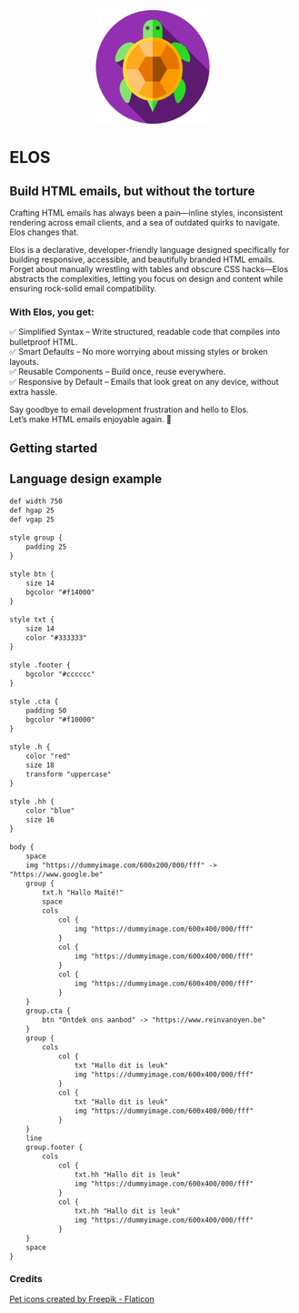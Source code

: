 <p align="center">
  <a href="https://github.com/elos-lang/elos">
    <img width="200" src="https://raw.githubusercontent.com/elos-lang/elos/main/icon.png">
  </a>
</p>

# ELOS
## Build HTML emails, but without the torture

Crafting HTML emails has always been a pain—inline styles, inconsistent 
rendering across email clients, and a sea of outdated quirks to navigate. 
Elos changes that.

Elos is a declarative, developer-friendly language designed specifically for 
building responsive, accessible, and beautifully branded HTML emails. Forget about 
manually wrestling with tables and obscure CSS hacks—Elos abstracts the complexities, 
letting you focus on design and content while ensuring rock-solid email compatibility.

### With Elos, you get:
✅ Simplified Syntax – Write structured, readable code that compiles into bulletproof HTML.<br />
✅ Smart Defaults – No more worrying about missing styles or broken layouts.<br />
✅ Reusable Components – Build once, reuse everywhere.<br />
✅ Responsive by Default – Emails that look great on any device, without extra hassle.<br />

Say goodbye to email development frustration and hello to Elos.<br />
Let’s make HTML emails enjoyable again. 🚀

## Getting started

## Language design example
```
def width 750
def hgap 25
def vgap 25

style group {
    padding 25
}

style btn {
    size 14
    bgcolor "#f14000"
}

style txt {
    size 14
    color "#333333"
}

style .footer {
    bgcolor "#cccccc"
}

style .cta {
    padding 50
    bgcolor "#f10000"
}

style .h {
    color "red"
    size 18
    transform "uppercase"
}

style .hh {
    color "blue"
    size 16
}

body {
    space
    img "https://dummyimage.com/600x200/000/fff" -> "https://www.google.be"
    group {
        txt.h "Hallo Maïté!"
        space
        cols
            col {
                img "https://dummyimage.com/600x400/000/fff"
            }
            col {
                img "https://dummyimage.com/600x400/000/fff"
            }
            col {
                img "https://dummyimage.com/600x400/000/fff"
            }
    }
    group.cta {
        btn "Ontdek ons aanbod" -> "https://www.reinvanoyen.be"
    }
    group {
        cols
            col {
                txt "Hallo dit is leuk"
                img "https://dummyimage.com/600x400/000/fff"
            }
            col {
                txt "Hallo dit is leuk"
                img "https://dummyimage.com/600x400/000/fff"
            }
    }
    line
    group.footer {
        cols
            col {
                txt.hh "Hallo dit is leuk"
                img "https://dummyimage.com/600x400/000/fff"
            }
            col {
                txt.hh "Hallo dit is leuk"
                img "https://dummyimage.com/600x400/000/fff"
            }
    }
    space
}
```

### Credits
<a href="https://www.flaticon.com/free-icons/pet" title="pet icons">Pet icons created by Freepik - Flaticon</a>
